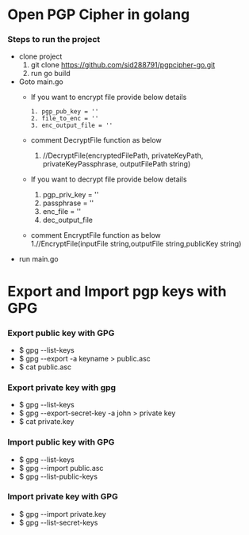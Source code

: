 
# Open PGP Cipher in golang

### Steps to run the project
* clone project
    1. git clone https://github.com/sid288791/pgpcipher-go.git
    2.  run go build
* Goto main.go   
  - If you want to encrypt file provide below details
  
        1. pgp_pub_key = ''    
        2. file_to_enc = ''     
        3. enc_output_file = '' 
  - comment DecryptFile function as below  
  
    1. //DecryptFile(encryptedFilePath, privateKeyPath, privateKeyPassphrase, outputFilePath string)
  
  - If you want to decrypt file provide below details    
  
    1. pgp_priv_key = ''     
    2. passphrase = ''    
    3. enc_file = ''     
    4. dec_output_file 
    
  - comment EncryptFile function as below    
        1.//EncryptFile(inputFile string,outputFile string,publicKey string)
* run main.go

# Export and Import pgp keys with GPG

### Export public key with GPG

- $ gpg --list-keys
- $ gpg --export -a keyname > public.asc
- $ cat public.asc

### Export private key with gpg

- $ gpg --list-keys
- $ gpg --export-secret-key -a john > private key
- $ cat private.key

### Import public key with GPG

- $ gpg --list-keys
- $ gpg --import public.asc
- $ gpg --list-public-keys

### Import private key with GPG

- $ gpg --import private.key
- $ gpg --list-secret-keys





   
